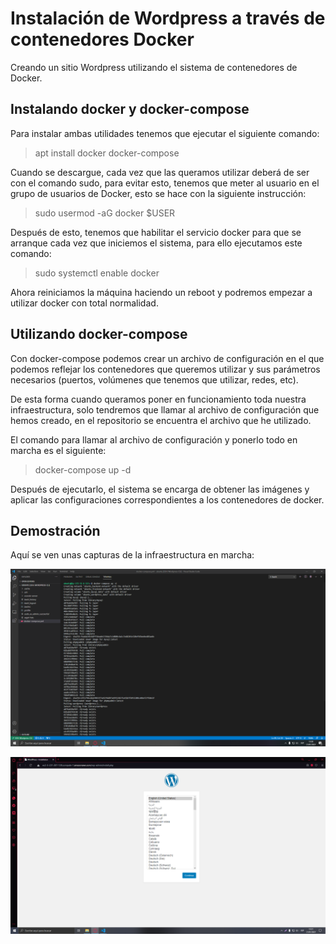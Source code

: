 # Instalación de Wordpress a través de contenedores Docker

Creando un sitio Wordpress utilizando el sistema de contenedores de Docker.

## Instalando docker y docker-compose

Para instalar ambas utilidades tenemos que ejecutar el siguiente comando:

>apt install docker docker-compose

Cuando se descargue, cada vez que las queramos utilizar deberá de ser con el comando sudo, para evitar esto, tenemos que meter al usuario en el grupo de usuarios de Docker, esto se hace con la siguiente instrucción:

>sudo usermod -aG docker $USER

Después de esto, tenemos que habilitar el servicio docker para que se arranque cada vez que iniciemos el sistema, para ello ejecutamos este comando:

>sudo systemctl enable docker

Ahora reiniciamos la máquina haciendo un reboot y podremos empezar a utilizar docker con total normalidad.

## Utilizando docker-compose

Con docker-compose podemos crear un archivo de configuración en el que podemos reflejar los contenedores que queremos utilizar y sus parámetros necesarios (puertos, volúmenes que tenemos que utilizar, redes, etc).

De esta forma cuando queramos poner en funcionamiento toda nuestra infraestructura, solo tendremos que llamar al archivo de configuración que hemos creado, en el repositorio se encuentra el archivo que he utilizado.

El comando para llamar al archivo de configuración y ponerlo todo en marcha es el siguiente:

>docker-compose up -d

Después de ejecutarlo, el sistema se encarga de obtener las imágenes y aplicar las configuraciones correspondientes a los contenedores de docker.

## Demostración

Aquí se ven unas capturas de la infraestructura en marcha:

![Imagen de demostracion 1](/capturas/demostracion_2.png)

![Imagen de demostracion 2](/capturas/demostracion_1.png)
